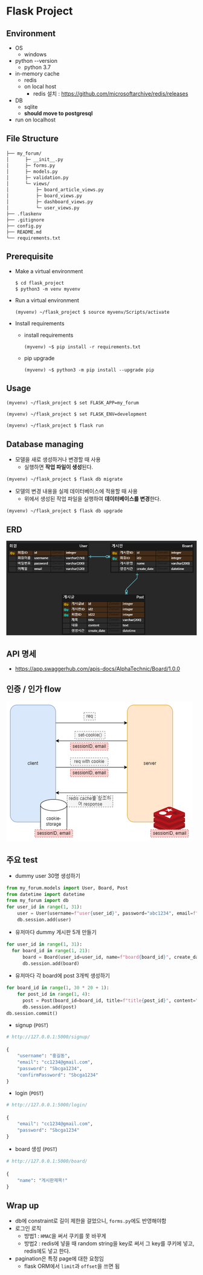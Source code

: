 # Flask Project



## Environment

- OS
  - windows
- python --version
  - python 3.7
- in-memory cache
  - redis
  - on local host
    - redis 설치 : https://github.com/microsoftarchive/redis/releases
- DB
  - sqlite
  - **should move to postgresql**
- run on localhost

## File Structure

```
├── my_forum/
│      ├─ __init__.py
│      ├─ forms.py
│      ├─ models.py
│      ├─ validation.py
│      └─ views/
│          ├─ board_article_views.py
│          ├─ board_views.py
│          ├─ dashboard_views.py
│          └─ user_views.py
├── .flaskenv
├── .gitignore
├── config.py
├── README.md
└── requirements.txt
```


## Prerequisite

- Make a virtual environment

  ```shell
  $ cd flask_project
  $ python3 -m venv myvenv
  ```

- Run a virtual environment

  ```shell
  (myvenv) ~/flask_project $ source myvenv/Scripts/activate
  ```

- Install requirements

  - install requirements

    ```shell
    (myvenv) ~$ pip install -r requirements.txt
    ```

  - pip upgrade

    ```shell
    (myvenv) ~$ python3 -m pip install --upgrade pip
    ```


## Usage

```shell
(myvenv) ~/flask_project $ set FLASK_APP=my_forum
```

```shell
(myvenv) ~/flask_project $ set FLASK_ENV=development
```

```shell
(myvenv) ~/flask_project $ flask run
```

## Database managing

- 모델을 새로 생성하거나 변경할 때 사용
  - 실행하면 **작업 파일이 생성**된다.

```shell
(myvenv) ~/flask_project $ flask db migrate
```

- 모델의 변경 내용을 실제 데이터베이스에 적용할 때 사용
  - 위에서 생성된 작업 파일을 실행하여 **데이터베이스를 변경**한다.

```shell
(myvenv) ~/flask_project $ flask db upgrade
```

## ERD

![erdiagram](./_imgs_for_doc/erdiagram.png)

## API 명세

- https://app.swaggerhub.com/apis-docs/AlphaTechnic/Board/1.0.0

## 인증 / 인가 flow

![ERDForum.drawio](./_imgs_for_doc/ERDForum.drawio.png)

## 주요 test

- dummy user 30명 생성하기

```python
from my_forum.models import User, Board, Post
from datetime import datetime
from my_forum import db
for user_id in range(1, 31):
	user = User(username=f"user{user_id}", password="abc1234", email=f"abc{user_id}@gmail.com")
	db.session.add(user)
```

- 유저마다 dummy 게시판 5개 만들기

```python
for user_id in range(1, 31):
  for board_id in range(1, 21):
      board = Board(user_id=user_id, name=f"board{board_id}", create_date=datetime.now())
      db.session.add(board)
```

- 유저마다 각 board에 post 3개씩 생성하기

```python
for board_id in range(1, 30 * 20 + 1):
    for post_id in range(1, 4):
      post = Post(board_id=board_id, title=f"title{post_id}", content="dummy", create_date=datetime.now())
      db.session.add(post)
db.session.commit()
```

- signup (`POST`)

```python
# http://127.0.0.1:5000/signup/
    
{
    "username": "홍길동",
    "email": "cc1234@gmail.com",
    "password": "Sbcga1234",
    "confirmPassword": "Sbcga1234"
}
```

- login (`POST`)

```python
# http://127.0.0.1:5000/login/

{
	"email": "cc1234@gmail.com",
	"password": "Sbcga1234"
}
```

- board 생성 (`POST`)

```python
# http://127.0.0.1:5000/board/

{
	"name": "게시판제목!"
}
```

## Wrap up

- db에 constraint로 길이 제한을 걸었으니, `forms.py`에도 반영해야함
- 로그인 로직
  - 방법1 : `HMAC`을 써서 쿠키를 못 바꾸게
  - 방법2 : redis에 넣을 때 random string을 key로 써서 그 key를 쿠키에 넣고, redis에도 넣고 한다.
- pagination은 특정 page에 대한 요청임
  - flask ORM에서 `limit`과 `offset`을 쓰면 됨

